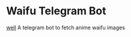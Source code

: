 # Waifu Telegram Bot
[well](https://i.waifu.pics/pfkhW0K.png)
A telegram bot to fetch anime waifu images
